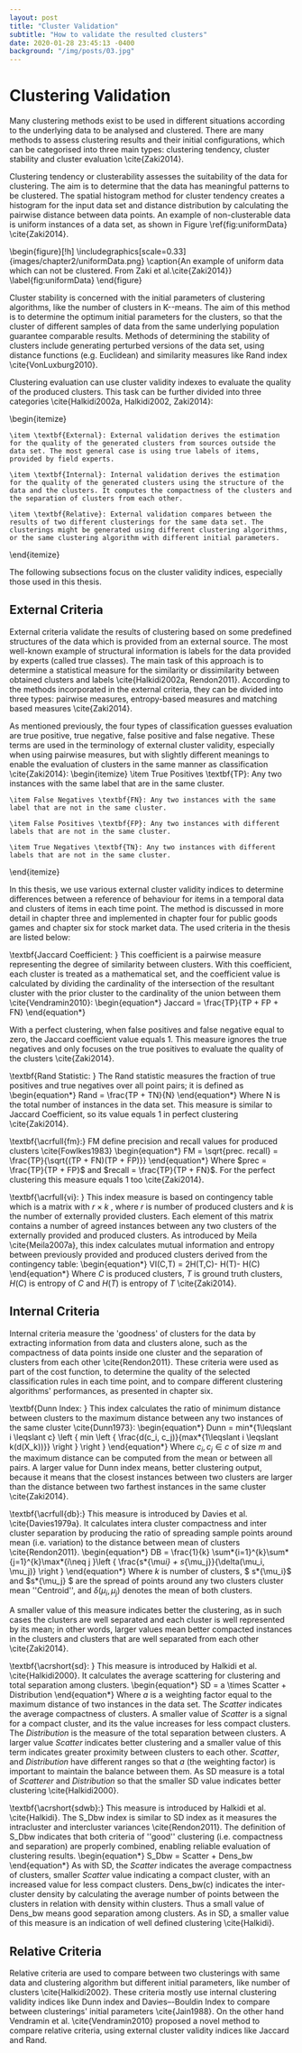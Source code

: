 ```yaml
---
layout: post
title: "Cluster Validation"
subtitle: "How to validate the resulted clusters"
date: 2020-01-28 23:45:13 -0400
background: "/img/posts/03.jpg"
---
```


# Clustering Validation

Many clustering methods exist to be used in different situations according to the underlying data to be analysed and clustered. There are many methods to assess clustering results and their initial configurations, which can be categorised into three main types: clustering tendency, cluster stability and cluster evaluation \cite{Zaki2014}.

Clustering tendency or clusterability assesses the suitability of the data for clustering. The aim is to determine that the data has meaningful patterns to be clustered. The spatial histogram method for cluster tendency creates a histogram for the input data set and distance distribution by calculating the pairwise distance between data points. An example of non-clusterable data is uniform instances of a data set, as shown in Figure \ref{fig:uniformData} \cite{Zaki2014}.

\begin{figure}[!h]
\includegraphics[scale=0.33]{images/chapter2/uniformData.png}
\caption{An example of uniform data which can not be clustered. From Zaki et al.\cite{Zaki2014}}
\label{fig:uniformData}
\end{figure}

Cluster stability is concerned with the initial parameters of clustering algorithms, like the number of clusters in K--means. The aim of this method is to determine the optimum initial parameters for the clusters, so that the cluster of different samples of data from the same underlying population guarantee comparable results. Methods of determining the stability of clusters include generating perturbed versions of the data set, using distance functions (e.g. Euclidean) and similarity measures like Rand index \cite{VonLuxburg2010}.

Clustering evaluation can use cluster validity indexes to evaluate the quality of the produced clusters. This task can be further divided into three categories \cite{Halkidi2002a, Halkidi2002, Zaki2014}:

\begin{itemize}

    \item \textbf{External}: External validation derives the estimation for the quality of the generated clusters from sources outside the data set. The most general case is using true labels of items, provided by field experts.

    \item \textbf{Internal}: Internal validation derives the estimation for the quality of the generated clusters using the structure of the data and the clusters. It computes the compactness of the clusters and the separation of clusters from each other.

    \item \textbf{Relative}: External validation compares between the results of two different clusterings for the same data set. The clusterings might be generated using different clustering algorithms, or the same clustering algorithm with different initial parameters.

\end{itemize}

The following subsections focus on the cluster validity indices, especially those used in this thesis.

## External Criteria

External criteria validate the results of clustering based on some predefined structures of the data which is provided from an external source. The most well-known example of structural information is labels for the data provided by experts (called true classes). The main task of this approach is to determine a statistical measure for the similarity or dissimilarity between obtained clusters and labels \cite{Halkidi2002a, Rendon2011}. According to the methods incorporated in the external criteria, they can be divided into three types: pairwise measures, entropy-based measures and matching based measures \cite{Zaki2014}.

As mentioned previously, the four types of classification guesses evaluation are true positive, true negative, false positive and false negative. These terms are used in the terminology of external cluster validity, especially when using pairwise measures, but with slightly different meanings to enable the evaluation of clusters in the same manner as classification \cite{Zaki2014}:
\begin{itemize}
\item True Positives \textbf{TP}: Any two instances with the same label that are in the same cluster.

    \item False Negatives \textbf{FN}: Any two instances with the same label that are not in the same cluster.

    \item False Positives \textbf{FP}: Any two instances with different labels that are not in the same cluster.

    \item True Negatives \textbf{TN}: Any two instances with different labels that are not in the same cluster.

\end{itemize}

In this thesis, we use various external cluster validity indices to determine differences between a reference of behaviour for items in a temporal data and clusters of items in each time point. The method is discussed in more detail in chapter three and implemented in chapter four for public goods games and chapter six for stock market data. The used criteria in the thesis are listed below:

\textbf{Jaccard Coefficient: }
This coefficient is a pairwise measure representing the degree of similarity between clusters. With this coefficient, each cluster is treated as a mathematical set, and the coefficient value is calculated by dividing the cardinality of the intersection of the resultant cluster with the prior cluster to the cardinality of the union between them \cite{Vendramin2010}:
\begin{equation*}
Jaccard = \frac{TP}{TP + FP + FN}
\end{equation*}

With a perfect clustering, when false positives and false negative equal to zero, the Jaccard coefficient value equals 1. This measure ignores the true negatives and only focuses on the true positives to evaluate the quality of the clusters \cite{Zaki2014}.

\textbf{Rand Statistic: }
The Rand statistic measures the fraction of true positives and true negatives over all point pairs; it is defined as
\begin{equation*}
Rand = \frac{TP + TN}{N}
\end{equation*}
Where N is the total number of instances in the data set. This measure is similar to Jaccard Coefficient, so its value equals 1 in perfect clustering \cite{Zaki2014}.

\textbf{\acrfull{fm}:}
FM define precision and recall values for produced clusters \cite{Fowlkes1983}
\begin{equation*}
FM = \sqrt{prec. recall} = \frac{TP}{\sqrt{(TP + FN)(TP + FP)}}
\end{equation*}
Where $prec = \frac{TP}{TP + FP}$ and $recall = \frac{TP}{TP + FN}$. For the perfect clustering this measure equals 1 too \cite{Zaki2014}.

\textbf{\acrfull{vi}: }
This index measure is based on contingency table which is a matrix with $r \times k$ , where $r$ is number of produced clusters and $k$ is the number of externally provided clusters. Each element of this matrix contains a number of agreed instances between any two clusters of the externally provided and produced clusters. As introduced by Meila \cite{Meila2007a}, this index calculates mutual information and entropy between previously provided and produced clusters derived from the contingency table:
\begin{equation*}
VI(C,T) = 2H(T,C)- H(T)- H(C)
\end{equation*}
Where $C$ is produced clusters, $T$ is ground truth clusters, $H(C)$ is entropy of $C$ and $H(T)$ is entropy of $T$ \cite{Zaki2014}.

## Internal Criteria

Internal criteria measure the 'goodness' of clusters for the data by extracting information from data and clusters alone, such as the compactness of data points inside one cluster and the separation of clusters from each other \cite{Rendon2011}. These criteria were used as part of the cost function, to determine the quality of the selected classification rules in each time point, and to compare different clustering algorithms' performances, as presented in chapter six.

\textbf{Dunn Index: }
This index calculates the ratio of minimum distance between clusters to the maximum distance between any two instances of the same cluster \cite{Dunn1973}:
\begin{equation*}
Dunn = min*{1\leqslant i \leqslant c} \left \{ min \left \{ \frac{d(c_i, c_j)}{max*{1\leqslant i \leqslant k(d(X_k))}} \right \} \right \}
\end{equation*}
Where $c_i, c_j \in c$ of size $m$ and the maximum distance can be computed from the mean or between all pairs. A larger value for Dunn index means, better clustering output, because it means that the closest instances between two clusters are larger than the distance between two farthest instances in the same cluster \cite{Zaki2014}.

\textbf{\acrfull{db}:}
This measure is introduced by Davies et al. \cite{Davies1979a}. It calculates intera cluster compactness and inter cluster separation by producing the ratio of spreading sample points around mean (i.e. variation) to the distance between mean of clusters \cite{Rendon2011}.
\begin{equation*}
DB = \frac{1}{k} \sum*{i=1}^{k}\sum*{j=1}^{k}\max*{i\neq j }\left \{ \frac{s*{\mu*i} + s*{\mu_j}}{\delta(\mu_i, \mu_j)} \right \}
\end{equation*}
Where $k$ is number of clusters, $ s*{\mu_i}$ and $s*{\mu_j} $ are the spread of points around any two clusters cluster mean ''Centroid'', and $\delta(\mu_i, \mu_j)$ denotes the mean of both clusters.

A smaller value of this measure indicates better the clustering, as in such cases the clusters are well separated and each cluster is well represented by its mean; in other words, larger values mean better compacted instances in the clusters and clusters that are well separated from each other \cite{Zaki2014}.

\textbf{\acrshort{sd}: } This measure is introduced by Halkidi et al. \cite{Halkidi2000}. It calculates the average scattering for clustering and total separation among clusters.
\begin{equation*}
SD = a \times Scatter + Distribution
\end{equation*}
Where $a$ is a weighting factor equal to the maximum distance of two instances in the data set. The $Scatter$ indicates the average compactness of clusters. A smaller value of $Scatter$ is a signal for a compact cluster, and its the value increases for less compact clusters. The $Distribution$ is the measure of the total separation between clusters. A larger value $Scatter$ indicates better clustering and a smaller value of this term indicates greater proximity between clusters to each other. $Scatter$, and $Distribution$ have different ranges so that $a$ (the weighting factor) is important to maintain the balance between them. As SD measure is a total of $Scatterer$ and $Distribution$ so that the smaller SD value indicates better clustering \cite{Halkidi2000}.

\textbf{\acrshort{sdwb}:} This measure is introduced by Halkidi et al. \cite{Halkidi}. The S_Dbw index is similar to SD index as it measures the intracluster and intercluster variances \cite{Rendon2011}. The definition of S_Dbw indicates that both criteria of ''good'' clustering (i.e. compactness and separation) are properly combined, enabling reliable evaluation of clustering results.
\begin{equation*}
S_Dbw = Scatter + Dens_bw
\end{equation*}
As with SD, the $Scatter$ indicates the average compactness of clusters, smaller $Scatter$ value indicating a compact cluster, with an increased value for less compact clusters. Dens_bw(c) indicates the inter-cluster density by calculating the average number of points between the clusters in relation with density within clusters. Thus a small value of Dens_bw means good separation among clusters. As in SD, a smaller value of this measure is an indication of well defined clustering \cite{Halkidi}.

## Relative Criteria

Relative criteria are used to compare between two clusterings with same data and clustering algorithm but different initial parameters, like number of clusters \cite{Halkidi2002}. These criteria mostly use internal clustering validity indices like Dunn index and Davies–-Bouldin Index to compare between clusterings' initial parameters \cite{Jain1988}. On the other hand Vendramin et al. \cite{Vendramin2010} proposed a novel method to compare relative criteria, using external cluster validity indices like Jaccard and Rand.
